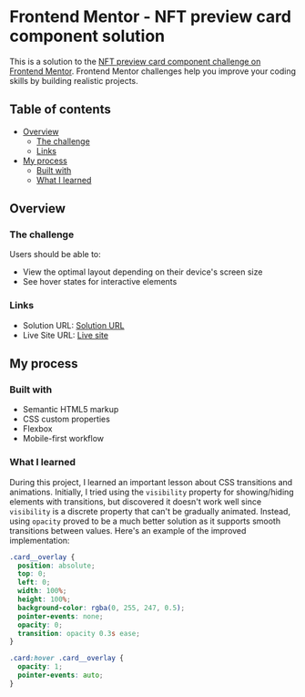 # Frontend Mentor - NFT preview card component solution

This is a solution to the [NFT preview card component challenge on Frontend Mentor](https://www.frontendmentor.io/challenges/nft-preview-card-component-SbdUL_w0U). Frontend Mentor challenges help you improve your coding skills by building realistic projects. 

## Table of contents

- [Overview](#overview)
  - [The challenge](#the-challenge)
  - [Links](#links)
- [My process](#my-process)
  - [Built with](#built-with)
  - [What I learned](#what-i-learned)

## Overview

### The challenge

Users should be able to:

- View the optimal layout depending on their device's screen size
- See hover states for interactive elements

### Links

- Solution URL: [Solution URL](https://github.com/leosauberman/nft-preview-card.git)
- Live Site URL: [Live site](https://your-live-site-url.com)

## My process

### Built with

- Semantic HTML5 markup
- CSS custom properties
- Flexbox
- Mobile-first workflow

### What I learned

During this project, I learned an important lesson about CSS transitions and animations. Initially, I tried using the `visibility` property for showing/hiding elements with transitions, but discovered it doesn't work well since `visibility` is a discrete property that can't be gradually animated. Instead, using `opacity` proved to be a much better solution as it supports smooth transitions between values. Here's an example of the improved implementation:
```css
.card__overlay {
  position: absolute;
  top: 0;
  left: 0;
  width: 100%;
  height: 100%;
  background-color: rgba(0, 255, 247, 0.5);
  pointer-events: none;
  opacity: 0;
  transition: opacity 0.3s ease;
}

.card:hover .card__overlay {
  opacity: 1;
  pointer-events: auto;
}
```
